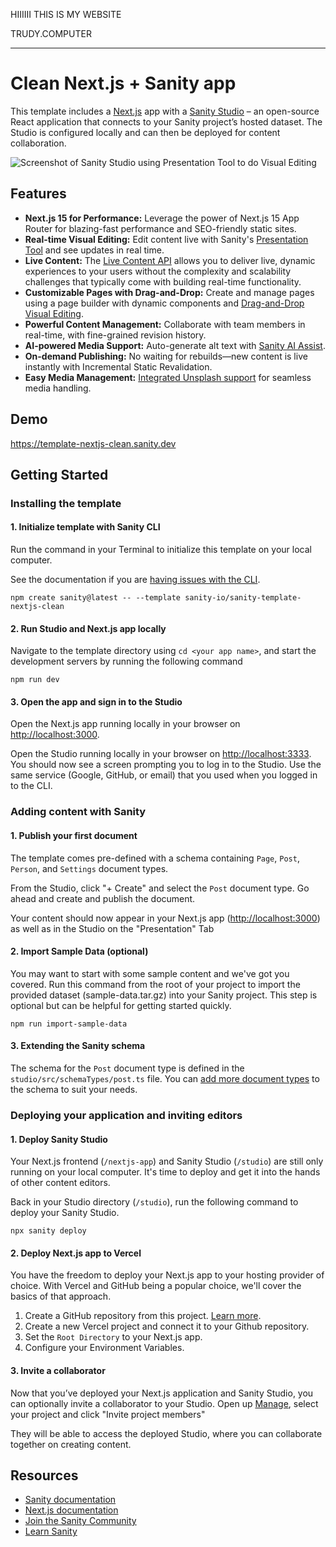 HIIIIII
THIS IS MY WEBSITE

TRUDY.COMPUTER

---

# Clean Next.js + Sanity app

This template includes a [Next.js](https://nextjs.org/) app with a [Sanity Studio](https://www.sanity.io/) – an open-source React application that connects to your Sanity project’s hosted dataset. The Studio is configured locally and can then be deployed for content collaboration.

![Screenshot of Sanity Studio using Presentation Tool to do Visual Editing](https://cdn.sanity.io/images/fkfgfb3d/production/8f626d30c5c41a5d2d75f899645beada2b82826b-3248x2112.png?auto=format)

## Features

- **Next.js 15 for Performance:** Leverage the power of Next.js 15 App Router for blazing-fast performance and SEO-friendly static sites.
- **Real-time Visual Editing:** Edit content live with Sanity's [Presentation Tool](https://www.sanity.io/docs/presentation) and see updates in real time.
- **Live Content:** The [Live Content API](https://www.sanity.io/live) allows you to deliver live, dynamic experiences to your users without the complexity and scalability challenges that typically come with building real-time functionality.
- **Customizable Pages with Drag-and-Drop:** Create and manage pages using a page builder with dynamic components and [Drag-and-Drop Visual Editing](https://www.sanity.io/visual-editing-for-structured-content).
- **Powerful Content Management:** Collaborate with team members in real-time, with fine-grained revision history.
- **AI-powered Media Support:** Auto-generate alt text with [Sanity AI Assist](https://www.sanity.io/ai-assist).
- **On-demand Publishing:** No waiting for rebuilds—new content is live instantly with Incremental Static Revalidation.
- **Easy Media Management:** [Integrated Unsplash support](https://www.sanity.io/plugins/sanity-plugin-asset-source-unsplash) for seamless media handling.

## Demo

https://template-nextjs-clean.sanity.dev

## Getting Started

### Installing the template

#### 1. Initialize template with Sanity CLI

Run the command in your Terminal to initialize this template on your local computer.

See the documentation if you are [having issues with the CLI](https://www.sanity.io/help/cli-errors).

```shell
npm create sanity@latest -- --template sanity-io/sanity-template-nextjs-clean
```

#### 2. Run Studio and Next.js app locally

Navigate to the template directory using `cd <your app name>`, and start the development servers by running the following command

```shell
npm run dev
```

#### 3. Open the app and sign in to the Studio

Open the Next.js app running locally in your browser on [http://localhost:3000](http://localhost:3000).

Open the Studio running locally in your browser on [http://localhost:3333](http://localhost:3333). You should now see a screen prompting you to log in to the Studio. Use the same service (Google, GitHub, or email) that you used when you logged in to the CLI.

### Adding content with Sanity

#### 1. Publish your first document

The template comes pre-defined with a schema containing `Page`, `Post`, `Person`, and `Settings` document types.

From the Studio, click "+ Create" and select the `Post` document type. Go ahead and create and publish the document.

Your content should now appear in your Next.js app ([http://localhost:3000](http://localhost:3000)) as well as in the Studio on the "Presentation" Tab

#### 2. Import Sample Data (optional)

You may want to start with some sample content and we've got you covered. Run this command from the root of your project to import the provided dataset (sample-data.tar.gz) into your Sanity project. This step is optional but can be helpful for getting started quickly.

```shell
npm run import-sample-data
```

#### 3. Extending the Sanity schema

The schema for the `Post` document type is defined in the `studio/src/schemaTypes/post.ts` file. You can [add more document types](https://www.sanity.io/docs/schema-types) to the schema to suit your needs.

### Deploying your application and inviting editors

#### 1. Deploy Sanity Studio

Your Next.js frontend (`/nextjs-app`) and Sanity Studio (`/studio`) are still only running on your local computer. It's time to deploy and get it into the hands of other content editors.

Back in your Studio directory (`/studio`), run the following command to deploy your Sanity Studio.

```shell
npx sanity deploy
```

#### 2. Deploy Next.js app to Vercel

You have the freedom to deploy your Next.js app to your hosting provider of choice. With Vercel and GitHub being a popular choice, we'll cover the basics of that approach.

1. Create a GitHub repository from this project. [Learn more](https://docs.github.com/en/migrations/importing-source-code/using-the-command-line-to-import-source-code/adding-locally-hosted-code-to-github).
2. Create a new Vercel project and connect it to your Github repository.
3. Set the `Root Directory` to your Next.js app.
4. Configure your Environment Variables.

#### 3. Invite a collaborator

Now that you’ve deployed your Next.js application and Sanity Studio, you can optionally invite a collaborator to your Studio. Open up [Manage](https://www.sanity.io/manage), select your project and click "Invite project members"

They will be able to access the deployed Studio, where you can collaborate together on creating content.

## Resources

- [Sanity documentation](https://www.sanity.io/docs)
- [Next.js documentation](https://nextjs.org/docs)
- [Join the Sanity Community](https://slack.sanity.io)
- [Learn Sanity](https://www.sanity.io/learn)
